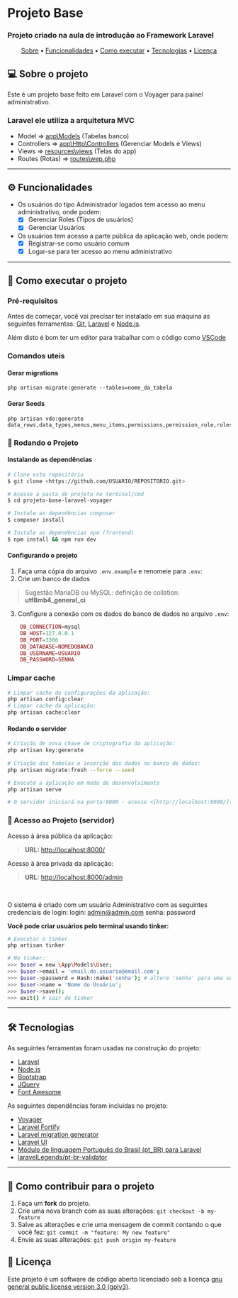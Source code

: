 # Projeto Base
###  Projeto criado na aula de introdução ao Framework Laravel

<p align="center">
 <a href="#-sobre-o-projeto">Sobre</a> •
 <a href="#-funcionalidades">Funcionalidades</a> •
 <a href="#-como-executar-o-projeto">Como executar</a> • 
 <a href="#-tecnologias">Tecnologias</a> •  
 <a href="#user-content--licença">Licença</a>
</p>

## 💻 Sobre o projeto

Este é um projeto base feito em Laravel com o Voyager para painel administrativo.
### Laravel ele utiliza a arquitetura MVC
- Model => [app\Models](./app/Models) (Tabelas banco)
- Controllers => [app\Http\Controllers](./app/Http/Controllers) (Gerenciar Models e Views)
- Views => [resources\views](./resources/views/) (Telas do app)
- Routes (Rotas) => [routes\wep.php](./routes/web.php)

---

## ⚙️ Funcionalidades

- Os usuários do tipo Administrador logados tem acesso ao menu administrativo, onde podem:
  - [X] Gerenciar Roles (Tipos de usuários)
  - [X] Gerenciar Usuários

- Os usuários tem acesso a parte pública da aplicação web, onde podem:
  - [X] Registrar-se como usuário comum
  - [X] Logar-se para ter acesso ao menu administrativo

---
## 🚀 Como executar o projeto

### Pré-requisitos

Antes de começar, você vai precisar ter instalado em sua máquina as seguintes ferramentas: [Git](https://git-scm.com), [Laravel](https://laravel.com/docs/8.x/installation) e [Node.js](https://nodejs.org/en/).

Além disto é bom ter um editor para trabalhar com o código como [VSCode](https://code.visualstudio.com/)

### Comandos uteis

#### Gerar migrations
```
php artisan migrate:generate --tables=nome_da_tabela
```
#### Gerar Seeds
```
php artisan vdo:generate data_rows,data_types,menus,menu_items,permissions,permission_role,roles,settings,translations
```


### 🎲 Rodando o Projeto 

#### Instalando as dependências
```bash
# Clone este repositório
$ git clone <https://github.com/USUARIO/REPOSITORIO.git>

# Acesse a pasta do projeto no terminal/cmd
$ cd projeto-base-laravel-voyager

# Instale as dependências composer
$ composer install

# Instale as dependências npm (frontend)
$ npm install && npm run dev
```
#### Configurando o projeto
1. Faça uma cópia do arquivo `.env.example` e renomeie para `.env`:
2. Crie um banco de dados
> Sugestão MariaDB ou MySQL: definição de collation: **utf8mb4_general_ci**

3. Configure a conexão com os dados do banco de dados no arquivo `.env`:
```php  
    DB_CONNECTION=mysql
    DB_HOST=127.0.0.1
    DB_PORT=3306
    DB_DATABASE=NOMEDOBANCO
    DB_USERNAME=USUARIO
    DB_PASSWORD=SENHA
```

### Limpar cache
```bash    
# Limpar cache de configurações da aplicação:
php artisan config:clear
# Limpar cache da aplicação:
php artisan cache:clear
```

#### Rodando o servidor
```bash    
# Criação de nova chave de criptografia da aplicação:
php artisan key:generate
    
# Criação das tabelas e inserção dos dados no banco de dados:
php artisan migrate:fresh --force --seed

# Execute a aplicação em modo de desenvolvimento
php artisan serve

# O servidor iniciará na porta:8000 - acesse <[http://localhost:8000/](http://localhost:8000/)>
```

### 🎲 Acesso ao Projeto (servidor)
Acesso à área pública da aplicação:
> **URL:** [http://localhost:8000/](http://localhost:8000/)

Acesso à área privada da aplicação:
> **URL:** [http://localhost:8000/admin](http://localhost:8000/admin) 
<br/>

O sistema é criado com um usuário Administrativo com as seguintes credenciais de login:
login: admin@admin.com
senha: password

**Você pode criar usuários pelo terminal usando tinker:**
```bash
# Executar o tinker
php artisan tinker

# No tinker: 
>>> $user = new \App\Models\User;
>>> $user->email = 'email.do.usuario@email.com';
>>> $user->password = Hash::make('senha'); # altere 'senha' para uma senha forte
>>> $user->name = 'Nome do Usuário';
>>> $user->save();
>>> exit() # sair do tinker
```
---

## 🛠 Tecnologias

As seguintes ferramentas foram usadas na construção do projeto:

- [Laravel](https://laravel.com/docs)
- [Node.js](https://nodejs.org/en/)
- [Bootstrap](https://getbootstrap.com/)
- [JQuery](https://jquery.com/)
- [Font Awesome](https://fontawesome.com/search?o=r&m=free)

As seguintes dependências foram incluidas no projeto:
- [Voyager](https://voyager-docs.devdojo.com/bread/introduction)
- [Laravel Fortify](https://github.com/laravel/fortify)
- [Laravel migration generator](https://github.com/kitloong/laravel-migrations-generator)
- [Laravel UI](https://github.com/laravel/ui)
- [Módulo de linguagem Português do Brasil (pt_BR) para Laravel](https://github.com/lucascudo/laravel-pt-BR-localization)
- [laravelLegends/pt-br-validator](https://github.com/LaravelLegends/pt-br-validator)
---
## 💪 Como contribuir para o projeto

1. Faça um **fork** do projeto.
2. Crie uma nova branch com as suas alterações: `git checkout -b my-feature`
3. Salve as alterações e crie uma mensagem de commit contando o que você fez: `git commit -m "feature: My new feature"`
4. Envie as suas alterações: `git push origin my-feature`

## 📝 Licença

Este projeto é um software de código aberto licenciado sob a licença [gnu general public license version 3.0 (gplv3)](./LICENSE).
